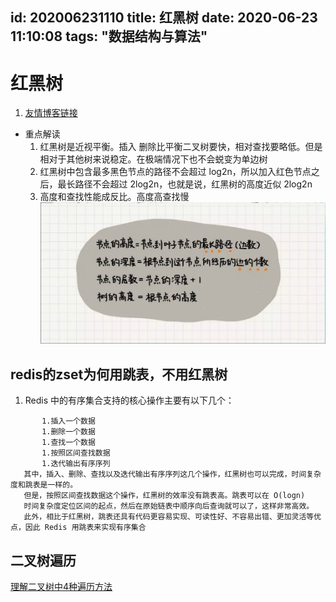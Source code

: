id: 202006231110
title: 红黑树
date: 2020-06-23 11:10:08
tags: "数据结构与算法"
---------

# 红黑树

1. [友情博客链接](https://blog.csdn.net/u014365862/article/details/84132157)
* 重点解读
  1. 红黑树是近视平衡。插入 删除比平衡二叉树要快，相对查找要略低。但是相对于其他树来说稳定。在极端情况下也不会蜕变为单边树
  1. 红黑树中包含最多黑色节点的路径不会超过 log2n，所以加入红色节点之后，最长路径不会超过 2log2n，也就是说，红黑树的高度近似 2log2n
  1. 高度和查找性能成反比。高度高查找慢
![节点说明](/imgs/191557_03ab184e_358209.png "屏幕截图.png")

## redis的zset为何用跳表，不用红黑树

1. Redis 中的有序集合支持的核心操作主要有以下几个：
```$xslt
       1.插入一个数据
       1.删除一个数据
       1.查找一个数据
       1.按照区间查找数据
       1.迭代输出有序序列
   其中，插入、删除、查找以及迭代输出有序序列这几个操作，红黑树也可以完成，时间复杂度和跳表是一样的。
   但是，按照区间查找数据这个操作，红黑树的效率没有跳表高。跳表可以在 O(logn)
   时间复杂度定位区间的起点，然后在原始链表中顺序向后查询就可以了，这样非常高效。
   此外，相比于红黑树，跳表还具有代码更容易实现、可读性好、不容易出错、更加灵活等优点，因此 Redis 用跳表来实现有序集合
```

## 二叉树遍历

[理解二叉树中4种遍历方法](https://www.cnblogs.com/erichi101/p/13031794.html)